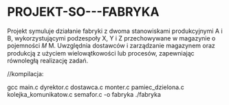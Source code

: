 # PROJEKT-SO---FABRYKA
 Projekt symuluje działanie fabryki z dwoma stanowiskami produkcyjnymi A i B, wykorzystującymi podzespoły X, Y i Z przechowywane w magazynie o pojemności  𝑀 M. Uwzględnia dostawców i zarządzanie magazynem oraz produkcją z użyciem wielowątkowości lub procesów, zapewniając równoległą realizację zadań.
 
//kompilacja:

gcc main.c dyrektor.c dostawca.c monter.c pamiec_dzielona.c kolejka_komunikatow.c semafor.c -o fabryka
./fabryka

